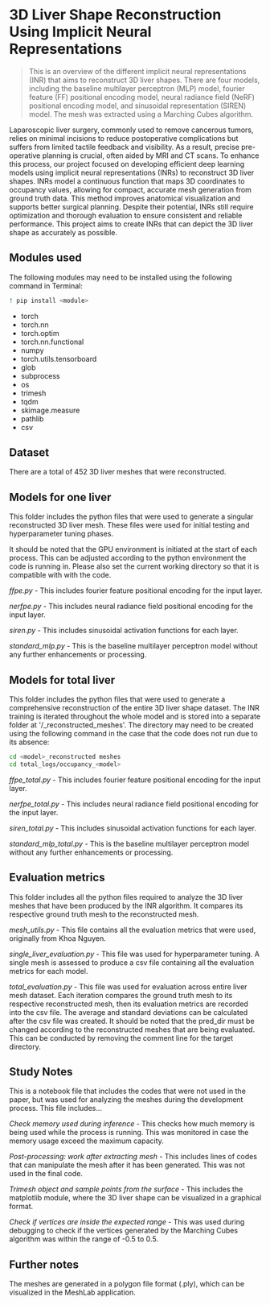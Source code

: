 # 3D Liver Shape Reconstruction Using Implicit Neural Representations
> This is an overview of the different implicit neural representations (INR) that aims to reconstruct 3D liver shapes. There are four models, including the baseline multilayer perceptron (MLP) model, fourier feature (FF) positional encoding model, neural radiance field (NeRF) positional encoding model, and sinusoidal representation (SIREN) model. The mesh was extracted using a Marching Cubes algorithm.

Laparoscopic liver surgery, commonly used to remove cancerous tumors, relies on minimal incisions to reduce postoperative complications but suffers from limited tactile feedback and visibility. As a result, precise pre-operative planning is crucial, often aided by MRI and CT scans. To enhance this process, our project focused on developing efficient deep learning models using implicit neural representations (INRs) to reconstruct 3D liver shapes. INRs model a continuous function that maps 3D coordinates to occupancy values, allowing for compact, accurate mesh generation from ground truth data. This method improves anatomical visualization and supports better surgical planning. Despite their potential, INRs still require optimization and thorough evaluation to ensure consistent and reliable performance. This project aims to create INRs that can depict the 3D liver shape as accurately as possible.

## Modules used

The following modules may need to be installed using the following command in Terminal:

```sh
! pip install <module>
```

* torch
* torch.nn
* torch.optim
* torch.nn.functional
* numpy
* torch.utils.tensorboard
* glob
* subprocess
* os
* trimesh
* tqdm 
* skimage.measure
* pathlib
* csv

## Dataset

There are a total of 452 3D liver meshes that were reconstructed.

## Models for one liver

This folder includes the python files that were used to generate a singular reconstructed 3D liver mesh. These files were used for initial testing and hyperparameter tuning phases.

It should be noted that the GPU environment is initiated at the start of each process. This can be adjusted according to the python environment the code is running in. Please also set the current working directory so that it is compatible with with the code.

*ffpe.py* - This includes fourier feature positional encoding for the input layer.

*nerfpe.py* - This includes neural radiance field positional encoding for the input layer.

*siren.py* - This includes sinusoidal activation functions for each layer.

*standard_mlp.py* - This is the baseline multilayer perceptron model without any further enhancements or processing.

## Models for total liver

This folder includes the python files that were used to generate a comprehensive reconstruction of the entire 3D liver shape dataset. The INR training is iterated throughout the whole model and is stored into a separate folder at '/<model>_reconstructed_meshes'. The directory may need to be created using the following command in the case that the code does not run due to its absence:

```sh
cd <model>_reconstructed meshes
cd total_logs/occupancy_<model>
```

*ffpe_total.py* - This includes fourier feature positional encoding for the input layer.

*nerfpe_total.py* - This includes neural radiance field positional encoding for the input layer.

*siren_total.py* - This includes sinusoidal activation functions for each layer.

*standard_mlp_total.py* - This is the baseline multilayer perceptron model without any further enhancements or processing.

## Evaluation metrics

This folder includes all the python files required to analyze the 3D liver meshes that have been produced by the INR algorithm. It compares its respective ground truth mesh to the reconstructed mesh.

*mesh_utils.py* - This file contains all the evaluation metrics that were used, originally from Khoa Nguyen.

*single_liver_evaluation.py* - This file was used for hyperparameter tuning. A single mesh is assessed to produce a csv file containing all the evaluation metrics for each model.

*total_evaluation.py* - This file was used for evaluation across entire liver mesh dataset. Each iteration compares the ground truth mesh to its respective reconstructed mesh, then its evaluation metrics are recorded into the csv file. The average and standard deviations can be calculated after the csv file was created. It should be noted that the pred_dir must be changed according to the reconstructed meshes that are being evaluated. This can be conducted by removing the comment line for the target directory.

## Study Notes

This is a notebook file that includes the codes that were not used in the paper, but was used for analyzing the meshes during the development process. This file includes...

*Check memory used during inference* - This checks how much memory is being used while the process is running. This was monitored in case the memory usage exceed the maximum capacity.

*Post-processing: work after extracting mesh* - This includes lines of codes that can manipulate the mesh after it has been generated. This was not used in the final code.

*Trimesh object and sample points from the surface* - This includes the matplotlib module, where the 3D liver shape can be visualized in a graphical format.

*Check if vertices are inside the expected range* - This was used during debugging to check if the vertices generated by the Marching Cubes algorithm was within the range of -0.5 to 0.5.

## Further notes

The meshes are generated in a polygon file format (.ply), which can be visualized in the MeshLab application. 
